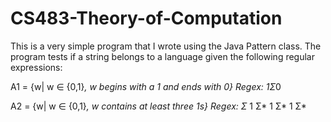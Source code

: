# CS483-Theory-of-Computation

This is a very simple program that I wrote using the Java Pattern class. The program tests if a string
belongs to a language given the following regular expressions: 

A1 = {w| w ∈ {0,1}*, w begins with a 1 and ends with 0}
Regex: 1Σ*0

A2 = {w| w ∈ {0,1}*, w contains at least three 1s}
Regex: Σ* 1 Σ* 1 Σ* 1 Σ*

